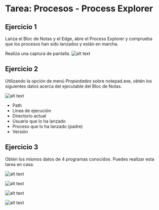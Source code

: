 # Tarea: Procesos - Process Explorer

## Ejercicio 1

Lanza el Bloc de Notas y el Edge, abre el Process Explorer y comprueba que los procesos han sido lanzados y están en marcha.

Realiza una captura de pantalla.
![alt text](image-3.png)


## Ejercicio 2

Utilizando la opción de menú *Propiedades* sobre notepad.exe, obtén los siguientes datos acerca del ejecutable del Bloc de Notas.

![alt text](image-4.png)

* Path
* Linea de ejecución
* Directorio actual
* Usuario que lo ha lanzado
* Proceso que lo ha lanzado (padre)
* Versión

## Ejercicio 3

Obtén los mismos datos de 4 programas conocidos. Puedes realizar esta tarea en casa.

![alt text](image-5.png)

![alt text](image-6.png)

![alt text](image-7.png)

![alt text](image-8.png)